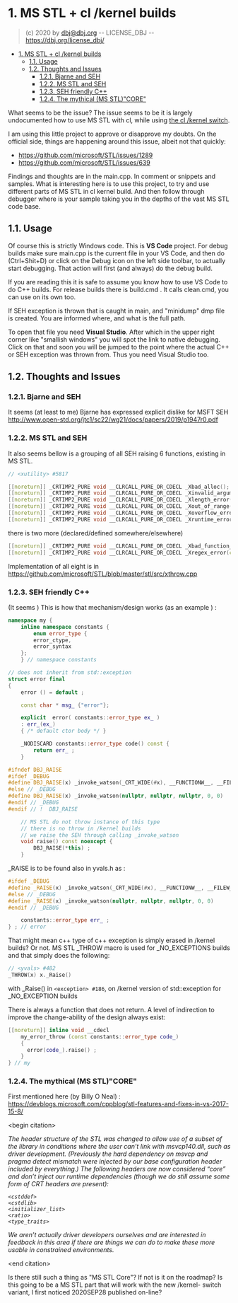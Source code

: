 
# 1. MS STL + cl /kernel builds

> (c) 2020 by dbj@dbj.org -- LICENSE_DBJ -- https://dbj.org/license_dbj/

- [1. MS STL + cl /kernel builds](#1-ms-stl--cl-kernel-builds)
  - [1.1. Usage](#11-usage)
  - [1.2. Thoughts and Issues](#12-thoughts-and-issues)
    - [1.2.1. Bjarne and SEH](#121-bjarne-and-seh)
    - [1.2.2. MS STL and SEH](#122-ms-stl-and-seh)
    - [1.2.3. SEH friendly C++](#123-seh-friendly-c)
    - [1.2.4. The mythical (MS STL)"CORE"](#124-the-mythical-ms-stlcore)

What seems to be the issue? The issue seems to be it is largely undocumented how to use MS STL with cl, while using [the cl /kernel switch](https://docs.microsoft.com/en-us/cpp/build/reference/kernel-create-kernel-mode-binary?view=vs-2019).

I am using this little project to approve or disapprove my doubts. On the official side, things are happening around this issue, albeit not that quickly:

- https://github.com/microsoft/STL/issues/1289
- https://github.com/microsoft/STL/issues/639


Findings and thoughts are in the main.cpp. In comment or snippets and samples. What is interesting here is to use this project, to try and use different parts of MS STL in cl kernel build. And then follow through debugger where is your sample taking you in the depths of the vast MS STL code base.

## 1.1. Usage

Of course this is strictly Windows code. This is **VS Code** project. For debug builds make sure main.cpp is the current file in your VS Code, and then do (Ctrl+Shit+D) or click on the Debug icon on the left side toolbar, to actually start debugging. That action will first (and always) do the  debug build. 

If you are reading this it is safe to assume you know how to use VS Code to do C++ builds. For release builds there is build.cmd . It calls clean.cmd, you can use on its own too.

If SEH exception is thrown that is caught in main, and "minidump" dmp file is created. You are informed where, and what is the full path.

To open that file you need **Visual Studio**. After which in the upper right corner like "smallish windows" you will spot the link to native debugging. Click on that and soon you will be jumped to the point where the actual C++ or SEH exception was thrown from. Thus you need Visual Studio too.

## 1.2. Thoughts and Issues

### 1.2.1. Bjarne and SEH

It seems (at least to me) Bjarne has expressed explicit dislike for MSFT SEH
http://www.open-std.org/jtc1/sc22/wg21/docs/papers/2019/p1947r0.pdf

### 1.2.2. MS STL and SEH
It also seems bellow is a grouping of all SEH raising 6 functions, existing in MS STL.
```cpp
// <xutility> #5817

[[noreturn]] _CRTIMP2_PURE void __CLRCALL_PURE_OR_CDECL _Xbad_alloc();
[[noreturn]] _CRTIMP2_PURE void __CLRCALL_PURE_OR_CDECL _Xinvalid_argument(_In_z_ const char*);
[[noreturn]] _CRTIMP2_PURE void __CLRCALL_PURE_OR_CDECL _Xlength_error(_In_z_ const char*);
[[noreturn]] _CRTIMP2_PURE void __CLRCALL_PURE_OR_CDECL _Xout_of_range(_In_z_ const char*);
[[noreturn]] _CRTIMP2_PURE void __CLRCALL_PURE_OR_CDECL _Xoverflow_error(_In_z_ const char*);
[[noreturn]] _CRTIMP2_PURE void __CLRCALL_PURE_OR_CDECL _Xruntime_error(_In_z_ const char*);
```
there is two more (declared/defined somewhere/elsewhere)
```cpp
[[noreturn]] _CRTIMP2_PURE void __CLRCALL_PURE_OR_CDECL _Xbad_function_call();
[[noreturn]] _CRTIMP2_PURE void __CLRCALL_PURE_OR_CDECL _Xregex_error(const regex_constants::error_type _Code);
```

Implementation of all eight is in https://github.com/microsoft/STL/blob/master/stl/src/xthrow.cpp

### 1.2.3. SEH friendly C++
(It seems ) This is how that mechanism/design works (as an example ) :
```cpp
namespace my {
    inline namespace constants {
        enum error_type { 
        error_ctype,
        error_syntax
    };
    } // namespace constants

// does not inherit from std::exception
struct error final 
{ 
    error () = default ;

    const char * msg_ {"error"};

    explicit  error( constants::error_type ex_ ) 
    : err_(ex_) 
    { /* default ctor body */ }

    _NODISCARD constants::error_type code() const {
        return err_ ;
    }

#ifndef DBJ_RAISE 
#ifdef _DEBUG
#define DBJ_RAISE(x) _invoke_watson(_CRT_WIDE(#x), __FUNCTIONW__, __FILEW__, __LINE__, 0)
#else // _DEBUG
#define DBJ_RAISE(x) _invoke_watson(nullptr, nullptr, nullptr, 0, 0)
#endif // _DEBUG    
#endif // !  DBJ_RAISE

    // MS STL do not throw instance of this type
    // there is no throw in /kernel builds
    // we raise the SEH through calling _invoke_watson
    void raise() const noexcept { 
        DBJ_RAISE(*this) ;
    }

```
 _RAISE is to be found also in yvals.h as :
```cpp
#ifdef _DEBUG
#define _RAISE(x) _invoke_watson(_CRT_WIDE(#x), __FUNCTIONW__, __FILEW__, __LINE__, 0)
#else // _DEBUG
#define _RAISE(x) _invoke_watson(nullptr, nullptr, nullptr, 0, 0)
#endif // _DEBUG

    constants::error_type err_ ;
} ; // error
```
That might mean c++ type of c++ exception is simply erased in /kernel builds?
Or not. MS STL _THROW macro is used for _NO_EXCEPTIONS builds and that simply does the following:

```cpp
// <yvals> #482
_THROW(x) x._Raise()
```
with _Raise() in `<exception> #186`, on /kernel version of std::exception for _NO_EXCEPTION builds

There is always a function that does not return. A level of indirection to improve the change-ability of the design always exist:
```cpp
[[noreturn]] inline void __cdecl 
    my_error_throw (const constants::error_type code_) 
    {
      error(code_).raise() ;
    }
} // my
```

### 1.2.4. The mythical (MS STL)"CORE"

First mentioned here (by Billy O Neal) :
https://devblogs.microsoft.com/cppblog/stl-features-and-fixes-in-vs-2017-15-8/

\<begin citation>

<i>
The header structure of the STL was changed to allow use of a subset of the library in 
conditions where the user can’t link with msvcp140.dll, such as driver development. 
(Previously the hard dependency on msvcp and pragma detect mismatch were injected by our 
base configuration header included by everything.) The following headers are now 
considered “core” and don’t inject our runtime dependencies (though we do still assume 
some form of CRT headers are present):

```
<cstddef>
<cstdlib>
<initializer_list>
<ratio>
<type_traits>
```

We aren’t actually driver developers ourselves and are interested in feedback
 in this area if there are things we can do to make these more usable in constrained environments.
 </i>

 \<end citation>

 Is there still such a thing as "MS STL Core"? If not is it on the roadmap? Is this going to be a MS STL part that will work with the new /kernel- switch variant, I first noticed 2020SEP28 published on-line?



